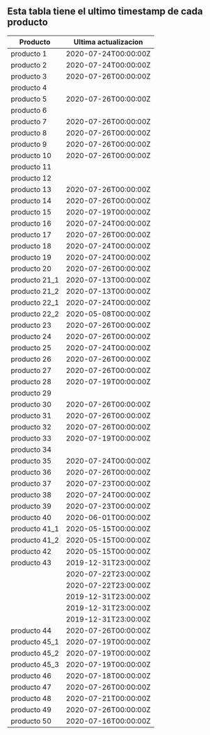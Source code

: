 ## Esta tabla tiene el ultimo timestamp de cada producto
|Producto|Ultima actualizacion |
|------ |------ |
|producto 1|2020-07-24T00:00:00Z|
|producto 2|2020-07-24T00:00:00Z|
|producto 3|2020-07-26T00:00:00Z|
|producto 4|
|producto 5|2020-07-26T00:00:00Z|
|producto 6|
|producto 7|2020-07-26T00:00:00Z|
|producto 8|2020-07-26T00:00:00Z|
|producto 9|2020-07-26T00:00:00Z|
|producto 10|2020-07-26T00:00:00Z|
|producto 11|
|producto 12|
|producto 13|2020-07-26T00:00:00Z|
|producto 14|2020-07-26T00:00:00Z|
|producto 15|2020-07-19T00:00:00Z|
|producto 16|2020-07-24T00:00:00Z|
|producto 17|2020-07-26T00:00:00Z|
|producto 18|2020-07-24T00:00:00Z|
|producto 19|2020-07-24T00:00:00Z|
|producto 20|2020-07-26T00:00:00Z|
|producto 21_1|2020-07-13T00:00:00Z|
|producto 21_2|2020-07-13T00:00:00Z|
|producto 22_1|2020-07-24T00:00:00Z|
|producto 22_2|2020-05-08T00:00:00Z|
|producto 23|2020-07-26T00:00:00Z|
|producto 24|2020-07-26T00:00:00Z|
|producto 25|2020-07-24T00:00:00Z|
|producto 26|2020-07-26T00:00:00Z|
|producto 27|2020-07-26T00:00:00Z|
|producto 28|2020-07-19T00:00:00Z|
|producto 29|
|producto 30|2020-07-26T00:00:00Z|
|producto 31|2020-07-26T00:00:00Z|
|producto 32|2020-07-26T00:00:00Z|
|producto 33|2020-07-19T00:00:00Z|
|producto 34|
|producto 35|2020-07-24T00:00:00Z|
|producto 36|2020-07-26T00:00:00Z|
|producto 37|2020-07-23T00:00:00Z|
|producto 38|2020-07-24T00:00:00Z|
|producto 39|2020-07-23T00:00:00Z|
|producto 40|2020-06-01T00:00:00Z|
|producto 41_1|2020-05-15T00:00:00Z|
|producto 41_2|2020-05-15T00:00:00Z|
|producto 42|2020-05-15T00:00:00Z|
|producto 43|2019-12-31T23:00:00Z|
| |2020-07-22T23:00:00Z|
| |2020-07-22T23:00:00Z|
| |2019-12-31T23:00:00Z|
| |2019-12-31T23:00:00Z|
| |2019-12-31T23:00:00Z|
|producto 44|2020-07-26T00:00:00Z|
|producto 45_1|2020-07-19T00:00:00Z|
|producto 45_2|2020-07-19T00:00:00Z|
|producto 45_3|2020-07-19T00:00:00Z|
|producto 46|2020-07-18T00:00:00Z|
|producto 47|2020-07-26T00:00:00Z|
|producto 48|2020-07-21T00:00:00Z|
|producto 49|2020-07-26T00:00:00Z|
|producto 50|2020-07-16T00:00:00Z|
